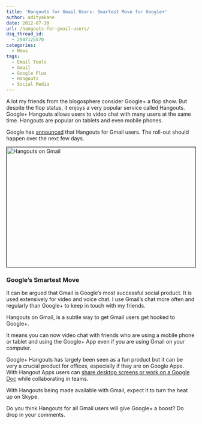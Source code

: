 ```yaml
---
title: 'Hangouts for Gmail Users: Smartest Move for Google+'
author: adityakane
date: 2012-07-30
url: /hangouts-for-gmail-users/
dsq_thread_id:
  - 2947125570
categories:
  - News
tags:
  - Email Tools
  - Gmail
  - Google Plus
  - Hangouts
  - Social Media
---
```

A lot my friends from the blogosphere consider Google+ a flop show. But despite the flop status, it enjoys a very popular service called Hangouts. Google+ Hangouts allows users to video chat with many users at the same time. Hangouts are popular on tablets and even mobile phones.

Google has <a href="http://gmailblog.blogspot.com/2012/07/video-chat-face-to-face-to-face-with.html" onclick="_gaq.push(['_trackEvent', 'outbound-article', 'http://gmailblog.blogspot.com/2012/07/video-chat-face-to-face-to-face-with.html', 'announced']);" >announced</a> that Hangouts for Gmail users. The roll-out should happen over the next few days.

[<img class=" wp-image-60262 alignnone" style="border: 1px solid black;" title="Hangouts on Gmail" src="http://cdn.devilsworkshop.org/files/2012/07/Google_Plus_Gmail.png" alt="Hangouts on Gmail" width="550" height="320" />][1]

### Google’s Smartest Move

It can be argued that Gmail is Google&#8217;s most successful social product. It is used extensively for video and voice chat. I use Gmail’s chat more often and regularly than Google+ to keep in touch with my friends.

Hangouts on Gmail, is a subtle way to get Gmail users get hooked to Google+.

It means you can now video chat with friends who are using a mobile phone or tablet and using the Google+ App even if you are using Gmail on your computer.

Google+ Hangouts has largely been seen as a fun product but it can be very a crucial product for offices, especially if they are on Google Apps. With Hangout Apps users can [share desktop screens or work on a Google Doc][2] while collaborating in teams.

With Hangouts being made available with Gmail, expect it to turn the heat up on Skype.

Do you think Hangouts for all Gmail users will give Google+ a boost? Do drop in your comments.

 [1]: http://cdn.devilsworkshop.org/files/2012/07/Google_Plus_Gmail.png
 [2]: http://devilsworkshop.org/google-hangouts-share-desktop-screen-friends/ "Google+ Hangouts Apps"
